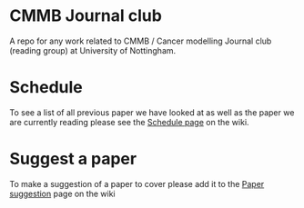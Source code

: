 # CMMB Journal club
A repo for any work related to CMMB / Cancer modelling Journal club (reading group) at University of Nottingham.

# Schedule
To see a list of all previous paper we have looked at as well as the paper we are currently reading please see the [Schedule page](https://github.com/Harbour-N/CMMB_Journal_club/wiki/Schedule) on the wiki.

# Suggest a paper
To make a suggestion of a paper to cover please add it to the [Paper suggestion](https://github.com/Harbour-N/CMMB_Journal_club/wiki/Paper-suggestions) page on the wiki
